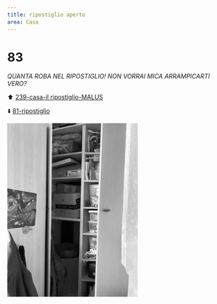 ```yaml
---
title: ripostiglio aperto
area: Casa
---
```

# 83
_QUANTA ROBA NEL RIPOSTIGLIO!
NON VORRAI MICA ARRAMPICARTI VERO?_

⬆️ [239-casa-il ripostiglio-MALUS](239-casa-il%20ripostiglio-MALUS.md)

⬇️ [81-ripostiglio](81-ripostiglio.md)

![foto_80](_assets/preview/foto_80.jpg)